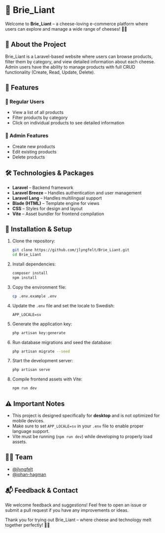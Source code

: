 # 🧀 Brie_Liant

Welcome to **Brie_Liant** – a cheese-loving e-commerce platform where users can explore and manage a wide range of cheeses! 🧀✨

## 📖 About the Project

Brie_Liant is a Laravel-based website where users can browse products, filter them by category, and view detailed information about each cheese. Admin users have the ability to manage products with full CRUD functionality (Create, Read, Update, Delete).

## 🚀 Features

### 👤 Regular Users

-   View a list of all products
-   Filter products by category
-   Click on individual products to see detailed information

### 🔧 Admin Features

-   Create new products
-   Edit existing products
-   Delete products

## 🛠️ Technologies & Packages

-   **Laravel** – Backend framework
-   **Laravel Breeze** – Handles authentication and user management
-   **Laravel Lang** – Handles multilingual support
-   **Blade (HTML)** – Template engine for views
-   **CSS** – Styles for design and layout
-   **Vite** – Asset bundler for frontend compilation

## 📂 Installation & Setup

1. Clone the repository:

    ```bash
    git clone https://github.com/jlyngfelt/Brie_Liant.git
    cd Brie_Liant
    ```

2. Install dependencies:

    ```bash
    composer install
    npm install
    ```

3. Copy the environment file:

    ```bash
    cp .env.example .env
    ```

4. Update the `.env` file and set the locale to Swedish:

    ```
    APP_LOCALE=sv
    ```

5. Generate the application key:

    ```bash
    php artisan key:generate
    ```

6. Run database migrations and seed the database:

    ```bash
    php artisan migrate --seed
    ```

7. Start the development server:

    ```bash
    php artisan serve
    ```

8. Compile frontend assets with Vite:
    ```bash
    npm run dev
    ```

## ⚠️ Important Notes

-   This project is designed specifically for **desktop** and is not optimized for mobile devices.
-   Make sure to set `APP_LOCALE=sv` in your `.env` file to enable proper language support.
-   Vite must be running (`npm run dev`) while developing to properly load assets.

## 👨‍💻 Team

-   [@jlyngfelt](https://github.com/jlyngfelt)
-   [@johan-hagman](https://github.com/johan-hagman)

## 📬 Feedback & Contact

We welcome feedback and suggestions! Feel free to open an issue or submit a pull request if you have any improvements or ideas.

Thank you for trying out Brie_Liant – where cheese and technology melt together perfectly! 🧀✨
